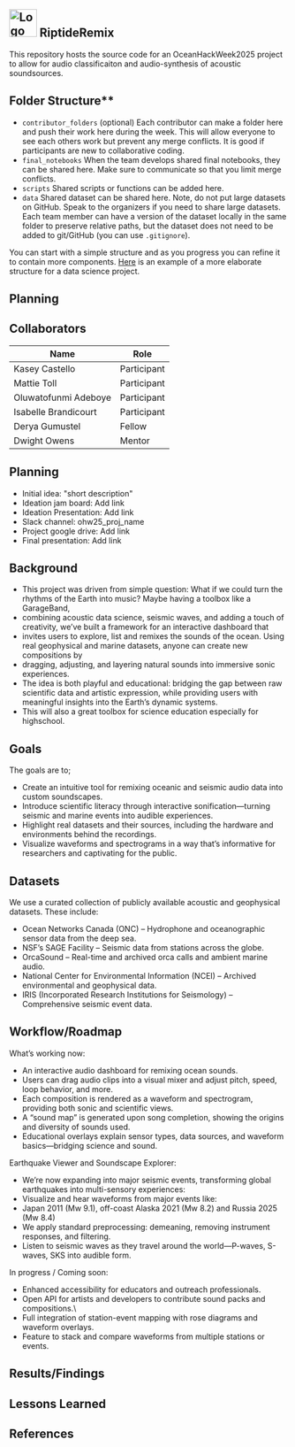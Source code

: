 ## <img src="https://github.com/KaseyMCastello/RiptideRemix/blob/main/Images/logo.png" alt="Logo" width="50" height="50">  RiptideRemix
This repository hosts the source code for an OceanHackWeek2025 project to allow for audio classificaiton and audio-synthesis of acoustic soundsources. 

## Folder Structure**

* `contributor_folders` (optional) Each contributor can make a folder here and 
push their work here during the week. This will allow everyone to see each others work but prevent any merge conflicts. It is good if participants are new to collaborative coding.
* `final_notebooks` When the team develops shared final notebooks, they 
can be shared here. Make sure to communicate so that you limit merge conflicts.
* `scripts` Shared scripts or functions can be added here.
* `data` Shared dataset can be shared here. Note, do not put large datasets on GitHub. Speak to the organizers if you 
need to share large datasets. Each team member can have a version of the dataset locally in the same folder to 
preserve relative paths, but the dataset does not need to be added to git/GitHub (you can use `.gitignore`).

You can start with a simple structure and as you progress you can refine it to contain more components. [Here](https://cookiecutter-data-science.drivendata.org/#directory-structure) is an example of a more elaborate structure for a data science project.

## Planning

## Collaborators

| Name                  | Role                |
|-----------------------|---------------------|
| Kasey Castello        | Participant         |
| Mattie Toll           | Participant         |
| Oluwatofunmi Adeboye  | Participant         |
| Isabelle Brandicourt  | Participant         |
| Derya Gumustel        | Fellow              |
| Dwight Owens          | Mentor              |

## Planning

* Initial idea: "short description"
* Ideation jam board: Add link
* Ideation Presentation: Add link
* Slack channel: ohw25_proj_name
* Project google drive: Add link
* Final presentation: Add link

## Background
* This project was driven from simple question: What if we could turn the rhythms of the Earth into music? Maybe having a toolbox like a GarageBand, 
* combining acoustic data science, seismic waves, and adding a touch of creativity, we’ve built a framework for an interactive dashboard that
* invites users to explore, list and remixes the sounds of the ocean. Using real geophysical and marine datasets, anyone can create new compositions by
* dragging, adjusting, and layering natural sounds into immersive sonic experiences.
* The idea is both playful and educational: bridging the gap between raw scientific data and artistic expression, while providing users with meaningful insights into the Earth’s dynamic systems.
* This will also a great toolbox for science education especially for highschool.


## Goals
The goals are to;
* Create an intuitive tool for remixing oceanic and seismic audio data into custom soundscapes.
* Introduce scientific literacy through interactive sonification—turning seismic and marine events into audible experiences.
* Highlight real datasets and their sources, including the hardware and environments behind the recordings.
* Visualize waveforms and spectrograms in a way that’s informative for researchers and captivating for the public.

## Datasets
We use a curated collection of publicly available acoustic and geophysical datasets. These include:
* Ocean Networks Canada (ONC) – Hydrophone and oceanographic sensor data from the deep sea.
* NSF’s SAGE Facility – Seismic data from stations across the globe.
* OrcaSound – Real-time and archived orca calls and ambient marine audio.
* National Center for Environmental Information (NCEI) – Archived environmental and geophysical data.
* IRIS (Incorporated Research Institutions for Seismology) – Comprehensive seismic event data.
  
## Workflow/Roadmap
What’s working now:
* An interactive audio dashboard for remixing ocean sounds.
* Users can drag audio clips into a visual mixer and adjust pitch, speed, loop behavior, and more.
* Each composition is rendered as a waveform and spectrogram, providing both sonic and scientific views.
* A “sound map” is generated upon song completion, showing the origins and diversity of sounds used.
* Educational overlays explain sensor types, data sources, and waveform basics—bridging science and sound.

Earthquake Viewer and Soundscape Explorer:
* We’re now expanding into major seismic events, transforming global earthquakes into multi-sensory experiences:
* Visualize and hear waveforms from major events like:
* Japan 2011 (Mw 9.1), off-coast Alaska 2021 (Mw 8.2) and Russia 2025 (Mw 8.4)
* We apply standard preprocessing: demeaning, removing instrument responses, and filtering.
* Listen to seismic waves as they travel around the world—P-waves, S-waves, SKS into audible form.

In progress / Coming soon:
* Enhanced accessibility for educators and outreach professionals.
* Open API for artists and developers to contribute sound packs and compositions.\
* Full integration of station-event mapping with rose diagrams and waveform overlays.
* Feature to stack and compare waveforms from multiple stations or events.

## Results/Findings

## Lessons Learned

## References

